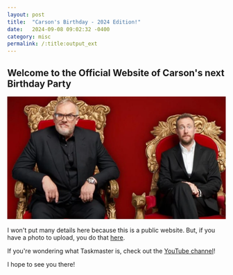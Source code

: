 ```yaml
---
layout: post
title:  "Carson's Birthday - 2024 Edition!"
date:   2024-09-08 09:02:32 -0400
category: misc
permalink: /:title:output_ext
---
```


## Welcome to the Official Website of Carson's next Birthday Party

![The Taskmaster and his assistant](/assets/taskmaster-alex-greg.webp)

I won't put many details here because this is a public website. But, if you have a photo to upload, you do that [here](https://forms.gle/kHtTgnCrx7QRnfJ68).

If you're wondering what Taskmaster is, check out the [YouTube channel](https://www.youtube.com/c/Taskmaster)!

I hope to see you there!
